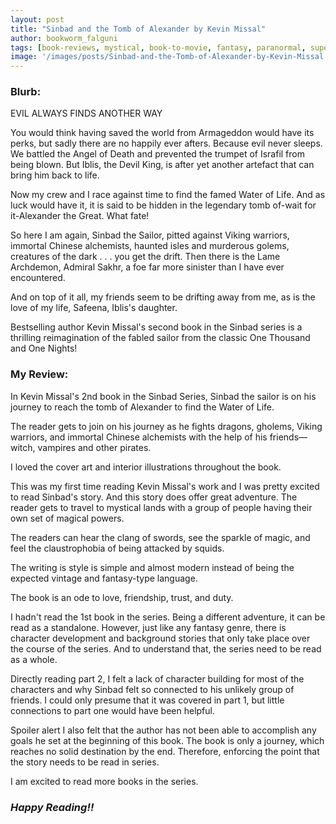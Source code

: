 ```yaml
---
layout: post
title: "Sinbad and the Tomb of Alexander by Kevin Missal"
author: bookworm_falguni
tags: [book-reviews, mystical, book-to-movie, fantasy, paranormal, supernatural, magic, Arab]
image: '/images/posts/Sinbad-and-the-Tomb-of-Alexander-by-Kevin-Missal.jpg'
---
```


### **Blurb:**
EVIL ALWAYS FINDS ANOTHER WAY

You would think having saved the world from Armageddon would have its perks, but sadly there are no happily ever afters. Because evil never sleeps. We battled the Angel of Death and prevented the trumpet of Israfil from being blown. But Iblis, the Devil King, is after yet another artefact that can bring him back to life.

Now my crew and I race against time to find the famed Water of Life. And as luck would have it, it is said to be hidden in the legendary tomb of-wait for it-Alexander the Great. What fate!

So here I am again, Sinbad the Sailor, pitted against Viking warriors, immortal Chinese alchemists, haunted isles and murderous golems, creatures of the dark . . . you get the drift. Then there is the Lame Archdemon, Admiral Sakhr, a foe far more sinister than I have ever encountered.

And on top of it all, my friends seem to be drifting away from me, as is the love of my life, Safeena, Iblis's daughter.

Bestselling author Kevin Missal's second book in the Sinbad series is a thrilling reimagination of the fabled sailor from the classic One Thousand and One Nights!

### **My Review:**
In Kevin Missal's 2nd book in the Sinbad Series, Sinbad the sailor is on his journey to reach the tomb of Alexander to find the Water of Life.

The reader gets to join on his journey as he fights dragons, gholems, Viking warriors, and immortal Chinese alchemists with the help of his friends—witch, vampires and other pirates.

I loved the cover art and interior illustrations throughout the book.

This was my first time reading Kevin Missal's work and I was pretty excited to read Sinbad's story. And this story does offer great adventure. The reader gets to travel to mystical lands with a group of people having their own set of magical powers.

The readers can hear the clang of swords, see the sparkle of magic, and feel the claustrophobia of being attacked by squids.

The writing is style is simple and almost modern instead of being the expected vintage and fantasy-type language.

The book is an ode to love, friendship, trust, and duty.

I hadn't read the 1st book in the series. Being a different adventure, it can be read as a standalone. However, just like any fantasy genre, there is character development and background stories that only take place over the course of the series. And to understand that, the series need to be read as a whole.

Directly reading part 2, I felt a lack of character building for most of the characters and why Sinbad felt so connected to his unlikely group of friends. I could only presume that it was covered in part 1, but little connections to part one would have been helpful.

Spoiler alert
I also felt that the author has not been able to accomplish any goals he set at the beginning of this book. The book is only a journey, which reaches no solid destination by the end. Therefore, enforcing the point that the story needs to be read in series.

I am excited to read more books in the series.

### ***Happy Reading!!***
